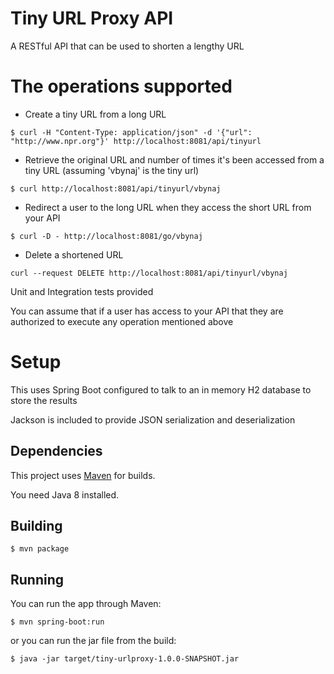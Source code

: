 
# Tiny URL Proxy API

A RESTful API that can be used to shorten a lengthy URL

# The operations supported

* Create a tiny URL from a long URL
```
$ curl -H "Content-Type: application/json" -d '{"url": "http://www.npr.org"}' http://localhost:8081/api/tinyurl
```
* Retrieve the original URL and number of times it's been accessed from a tiny URL (assuming 'vbynaj' is the tiny url)
```
$ curl http://localhost:8081/api/tinyurl/vbynaj
```
* Redirect a user to the long URL when they access the short URL from your API
```
$ curl -D - http://localhost:8081/go/vbynaj
```
* Delete a shortened URL
```
curl --request DELETE http://localhost:8081/api/tinyurl/vbynaj
```

Unit and Integration tests provided

You can assume that if a user has access to your API that they are authorized to execute any operation mentioned above


# Setup

This uses Spring Boot configured to talk to an in memory H2 database to store the results

Jackson is included to provide JSON serialization and deserialization

## Dependencies

This project uses [Maven](https://maven.apache.org) for builds.

You need Java 8 installed.


## Building

```
$ mvn package
```


## Running

You can run the app through Maven:

```
$ mvn spring-boot:run
```

or you can run the jar file from the build:

```
$ java -jar target/tiny-urlproxy-1.0.0-SNAPSHOT.jar
```



